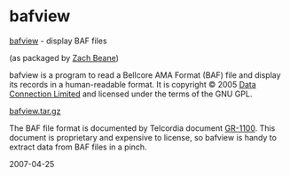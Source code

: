 # bafview

[bafview](http://www.xach.com/misc/bafview/) - display BAF files

(as packaged by [Zach Beane](http://www.xach.com/))

bafview is a program to read a Bellcore AMA Format (BAF) file and display its records in a human-readable format. It is copyright © 2005 [Data Connection Limited](http://www.dataconnection.com/) and licensed under the terms of the GNU GPL.

[bafview.tar.gz](http://www.xach.com/misc/bafview/bafview.tar.gz)

The BAF file format is documented by Telcordia document [GR-1100](http://telecom-info.telcordia.com/site-cgi/ido/docs.cgi?ID=SEARCH&DOCUMENT=GR-1100&). This document is proprietary and expensive to license, so bafview is handy to extract data from BAF files in a pinch.

2007-04-25
